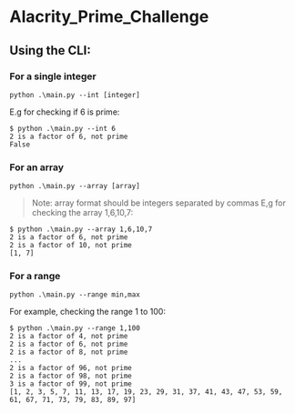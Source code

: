 # Alacrity_Prime_Challenge

## Using the CLI:

### For a single integer

`python .\main.py --int [integer]`

E.g for checking if 6 is prime:

```
$ python .\main.py --int 6
2 is a factor of 6, not prime
False
```

### For an array

`python .\main.py --array [array]`

> Note: array format should be integers separated by commas
> E,g for checking the array 1,6,10,7:

```
$ python .\main.py --array 1,6,10,7
2 is a factor of 6, not prime
2 is a factor of 10, not prime
[1, 7]
```

### For a range

`python .\main.py --range min,max`

For example, checking the range 1 to 100:

```
$ python .\main.py --range 1,100
2 is a factor of 4, not prime
2 is a factor of 6, not prime
2 is a factor of 8, not prime
...
2 is a factor of 96, not prime
2 is a factor of 98, not prime
3 is a factor of 99, not prime
[1, 2, 3, 5, 7, 11, 13, 17, 19, 23, 29, 31, 37, 41, 43, 47, 53, 59, 61, 67, 71, 73, 79, 83, 89, 97]
```
